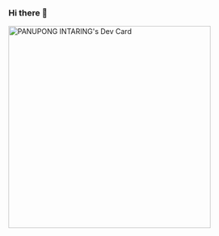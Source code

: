### Hi there 👋
<a href="https://app.daily.dev/mui2108"><img src="https://api.daily.dev/devcards/63c6872c0b894ffe8b801a0007afe565.png?r=moc" width="400" alt="PANUPONG INTARING's Dev Card"/></a>
<!--
**Mui2108/Mui2108** is a ✨ _special_ ✨ repository because its `README.md` (this file) appears on your GitHub profile.

Here are some ideas to get you started:

- 🔭 I’m currently working on ...
- 🌱 I’m currently learning ...
- 👯 I’m looking to collaborate on ...
- 🤔 I’m looking for help with ...
- 💬 Ask me about ...
- 📫 How to reach me: ...
- 😄 Pronouns: ...
- ⚡ Fun fact: ...
-->
